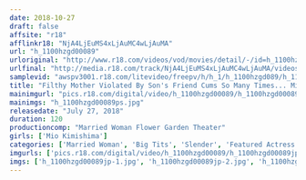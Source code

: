 ```yaml
---
date: 2018-10-27
draft: false
affsite: "r18"
afflinkr18: "NjA4LjEuMS4xLjAuMC4wLjAuMA"
url: "h_1100hzgd00089"
urloriginal: "http://www.r18.com/videos/vod/movies/detail/-/id=h_1100hzgd00089"
urlfinal: "http://media.r18.com/track/NjA4LjEuMS4xLjAuMC4wLjAuMA/videos/vod/movies/detail/-/id=h_1100hzgd00089"
samplevid: "awspv3001.r18.com/litevideo/freepv/h/h_1/h_1100hzgd089/h_1100hzgd089_dmb_w.mp4"
title: "Filthy Mother Violated By Son's Friend Cums So Many Times... Mio Kimijima"
mainimgurl: "pics.r18.com/digital/video/h_1100hzgd00089/h_1100hzgd00089ps.jpg"
mainimgs: "h_1100hzgd00089ps.jpg"
releasedate: "July 27, 2018"
duration: 120
productioncomp: "Married Woman Flower Garden Theater"
girls: ['Mio Kimishima']
categories: ['Married Woman', 'Big Tits', 'Slender', 'Featured Actress', 'Drama', 'Creampie', 'Hi-Def']
imgurls: ['pics.r18.com/digital/video/h_1100hzgd00089/h_1100hzgd00089jp-1.jpg', 'pics.r18.com/digital/video/h_1100hzgd00089/h_1100hzgd00089jp-2.jpg', 'pics.r18.com/digital/video/h_1100hzgd00089/h_1100hzgd00089jp-3.jpg', 'pics.r18.com/digital/video/h_1100hzgd00089/h_1100hzgd00089jp-4.jpg', 'pics.r18.com/digital/video/h_1100hzgd00089/h_1100hzgd00089jp-5.jpg', 'pics.r18.com/digital/video/h_1100hzgd00089/h_1100hzgd00089jp-6.jpg', 'pics.r18.com/digital/video/h_1100hzgd00089/h_1100hzgd00089jp-7.jpg', 'pics.r18.com/digital/video/h_1100hzgd00089/h_1100hzgd00089jp-8.jpg', 'pics.r18.com/digital/video/h_1100hzgd00089/h_1100hzgd00089jp-9.jpg', 'pics.r18.com/digital/video/h_1100hzgd00089/h_1100hzgd00089jp-10.jpg', 'pics.r18.com/digital/video/h_1100hzgd00089/h_1100hzgd00089jp-11.jpg', 'pics.r18.com/digital/video/h_1100hzgd00089/h_1100hzgd00089jp-12.jpg', 'pics.r18.com/digital/video/h_1100hzgd00089/h_1100hzgd00089jp-13.jpg', 'pics.r18.com/digital/video/h_1100hzgd00089/h_1100hzgd00089jp-14.jpg', 'pics.r18.com/digital/video/h_1100hzgd00089/h_1100hzgd00089jp-15.jpg', 'pics.r18.com/digital/video/h_1100hzgd00089/h_1100hzgd00089jp-16.jpg', 'pics.r18.com/digital/video/h_1100hzgd00089/h_1100hzgd00089jp-17.jpg', 'pics.r18.com/digital/video/h_1100hzgd00089/h_1100hzgd00089jp-18.jpg', 'pics.r18.com/digital/video/h_1100hzgd00089/h_1100hzgd00089jp-19.jpg', 'pics.r18.com/digital/video/h_1100hzgd00089/h_1100hzgd00089jp-20.jpg']
imgs: ['h_1100hzgd00089jp-1.jpg', 'h_1100hzgd00089jp-2.jpg', 'h_1100hzgd00089jp-3.jpg', 'h_1100hzgd00089jp-4.jpg', 'h_1100hzgd00089jp-5.jpg', 'h_1100hzgd00089jp-6.jpg', 'h_1100hzgd00089jp-7.jpg', 'h_1100hzgd00089jp-8.jpg', 'h_1100hzgd00089jp-9.jpg', 'h_1100hzgd00089jp-10.jpg', 'h_1100hzgd00089jp-11.jpg', 'h_1100hzgd00089jp-12.jpg', 'h_1100hzgd00089jp-13.jpg', 'h_1100hzgd00089jp-14.jpg', 'h_1100hzgd00089jp-15.jpg', 'h_1100hzgd00089jp-16.jpg', 'h_1100hzgd00089jp-17.jpg', 'h_1100hzgd00089jp-18.jpg', 'h_1100hzgd00089jp-19.jpg', 'h_1100hzgd00089jp-20.jpg']
---
```

